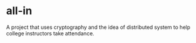 # all-in

A project that uses cryptography and the idea of distributed system to help college instructors take attendance.
